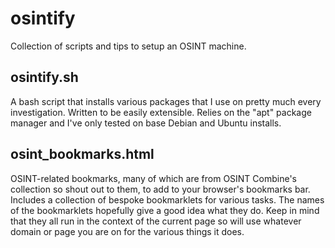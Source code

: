 # osintify
Collection of scripts and tips to setup an OSINT machine.

## osintify.sh
A bash script that installs various packages that I use on pretty much every investigation. Written to be easily extensible. Relies on the "apt" package manager and I've only tested on base Debian and Ubuntu installs.

## osint_bookmarks.html
OSINT-related bookmarks, many of which are from OSINT Combine's collection so shout out to them, to add to your browser's bookmarks bar. Includes a collection of bespoke bookmarklets for various tasks. The names of the bookmarklets hopefully give a good idea what they do. Keep in mind that they all run in the context of the current page so will use whatever domain or page you are on for the various things it does.
